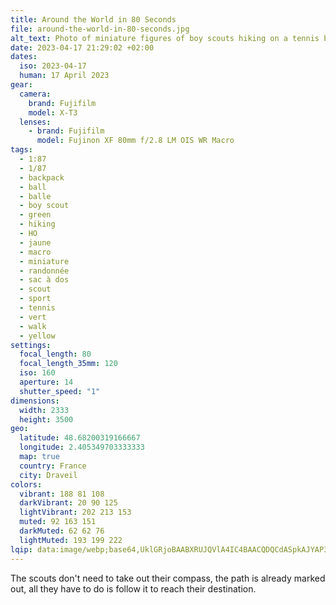 ```yaml
---
title: Around the World in 80 Seconds
file: around-the-world-in-80-seconds.jpg
alt_text: Photo of miniature figures of boy scouts hiking on a tennis ball
date: 2023-04-17 21:29:02 +02:00
dates:
  iso: 2023-04-17
  human: 17 April 2023
gear:
  camera:
    brand: Fujifilm
    model: X-T3
  lenses:
    - brand: Fujifilm
      model: Fujinon XF 80mm f/2.8 LM OIS WR Macro
tags:
  - 1:87
  - 1/87
  - backpack
  - ball
  - balle
  - boy scout
  - green
  - hiking
  - HO
  - jaune
  - macro
  - miniature
  - randonnée
  - sac à dos
  - scout
  - sport
  - tennis
  - vert
  - walk
  - yellow
settings:
  focal_length: 80
  focal_length_35mm: 120
  iso: 160
  aperture: 14
  shutter_speed: "1"
dimensions:
  width: 2333
  height: 3500
geo:
  latitude: 48.68200319166667
  longitude: 2.405349703333333
  map: true
  country: France
  city: Draveil
colors:
  vibrant: 188 81 108
  darkVibrant: 20 90 125
  lightVibrant: 202 213 153
  muted: 92 163 151
  darkMuted: 62 62 76
  lightMuted: 193 199 222
lqip: data:image/webp;base64,UklGRjoBAABXRUJQVlA4IC4BAACQDQCdASpkAJYAP3G40WA0v7+npnbZu/AuCWNu3V4EFnqQFS8GsIqMk/H9ttNJdaeiXJ40RktVHc0e+GtOYXl9y3Ta+rzMdMA4J5h/Vkw5M8PZwFtl742ihNyF/TMZ3X+TlNa4jPM2T2ekrFibNtqQj5ogAAAA/cbSP9JxBR9jUSreWlxIYHM/bi/obMyeI784kKOq1+PxJZcGtMvTjGJGW2qIW7JuQLYv2DZ3aCmnHGrP/vHgDwGn8R1bzBzp3p1veL0JJejlGeDa8niymO/2sJ2t7/DsElbPvLJ+y0dNfe6LgFJZqq8KLoXomjH+DKZsB2GkRzKBoQdQXufTqnwdzaOigSIL7TLlvkoY6Pd8qsksF4a2zDP1sSkEhYDfZziiKNTf5vR9AWovwAAAAA==
---
```


The scouts don't need to take out their compass, the path is already marked out, all they have to do is follow it to reach their destination.
